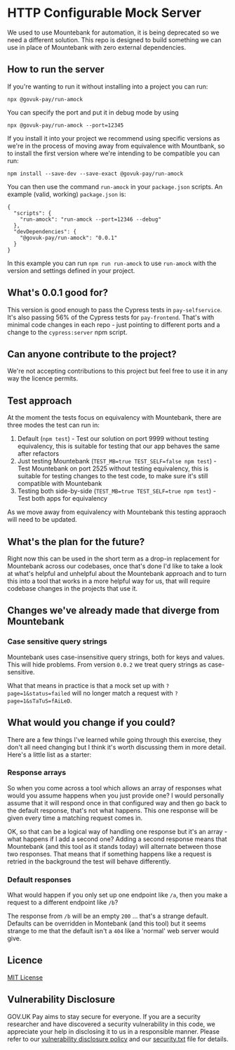 HTTP Configurable Mock Server
===

We used to use Mountebank for automation, it is being deprecated so we need a different solution.  This repo is designed
to build something we can use in place of Mountebank with zero external dependencies.

How to run the server
---

If you're wanting to run it without installing into a project you can run:

```
npx @govuk-pay/run-amock
```

You can specify the port and put it in debug mode by using

```
npx @govuk-pay/run-amock --port=12345
```

If you install it into your project we recommend using specific versions as we're in the process of moving away from
equivalence with Mountbank, so to install the first version where we're intending to be compatible you can run:

```
npm install --save-dev --save-exact @govuk-pay/run-amock
```

You can then use the command `run-amock` in your `package.json` scripts.  An example (valid, working) `package.json` is:

```
{
  "scripts": {
    "run-amock": "run-amock --port=12346 --debug"
  },
  "devDependencies": {
    "@govuk-pay/run-amock": "0.0.1"
  }
}
```

In this example you can run `npm run run-amock` to use `run-amock` with the version and settings defined in your project.

What's 0.0.1 good for?
---

This version is good enough to pass the Cypress tests in `pay-selfservice`.  It's also passing 56% of the Cypress tests
for `pay-frontend`.  That's with minimal code changes in each repo - just pointing to different ports and a change to
the `cypress:server` npm script.

Can anyone contribute to the project?
---

We're not accepting contributions to this project but feel free to use it in any way the licence permits.

Test approach
---

At the moment the tests focus on equivalency with Mountebank, there are three modes the test can run in:

1. Default (`npm test`) - Test our solution on port 9999 without testing equivalency, this is suitable for testing
that our app behaves the same after refactors
2. Just testing Mountebank (`TEST_MB=true TEST_SELF=false npm test`) - Test Mountebank on port 2525 without testing 
equivalency, this is suitable for testing changes to the test code, to make sure it's still compatible with Mountebank
3. Testing both side-by-side (`TEST_MB=true TEST_SELF=true npm test`) - Test both apps for equivalency

As we move away from equivalency with Mountebank this testing appraoch will need to be updated.

What's the plan for the future?
---

Right now this can be used in the short term as a drop-in replacement for Mountebank across our codebases,
once that's done I'd like to take a look at what's helpful and unhelpful about the Mountebank approach and to turn this
into a tool that works in a more helpful way for us, that will require codebase changes in the projects that use it.

Changes we've already made that diverge from Mountebank
---


### Case sensitive query strings

Mountebank uses case-insensitive query strings, both for keys and values.  This will hide problems. From version `0.0.2`
we treat query strings as case-sensitive.

What that means in practice is that a mock set up with `?page=1&status=failed` will no longer match a request with
`?page=1&sTaTuS=fAiLeD`.


What would you change if you could?
---

There are a few things I've learned while going through this exercise, they don't all need changing but I think it's
worth discussing them in more detail.  Here's a little list as a starter:

### Response arrays

So when you come across a tool which allows an array of responses what would you assume happens when you just provide
one? I would personally assume that it will respond once in that configured way and then go back to the default
response, that's not what happens.  This one response will be given every time a matching request comes in.

OK, so that can be a logical way of handling one response but it's an array - what happens if I add a second one?
Adding a second response means that Mountebank (and this tool as it stands today) will alternate between those two
responses.  That means that if something happens like a request is retried in the background the test will behave
differently.

### Default responses

What would happen if you only set up one endpoint like `/a`, then you make a request to a different endpoint like `/b`?

The response from `/b` will be an empty `200` ... that's a strange default.  Defaults can be overridden in Montebank
(and this tool) but it seems strange to me that the default isn't a `404` like a 'normal' web server would give.
## Licence

[MIT License](LICENSE)

## Vulnerability Disclosure

GOV.UK Pay aims to stay secure for everyone. If you are a security researcher and have discovered a security vulnerability in this code, we appreciate your help in disclosing it to us in a responsible manner. Please refer to our [vulnerability disclosure policy](https://www.gov.uk/help/report-vulnerability) and our [security.txt](https://vdp.cabinetoffice.gov.uk/.well-known/security.txt) file for details.
